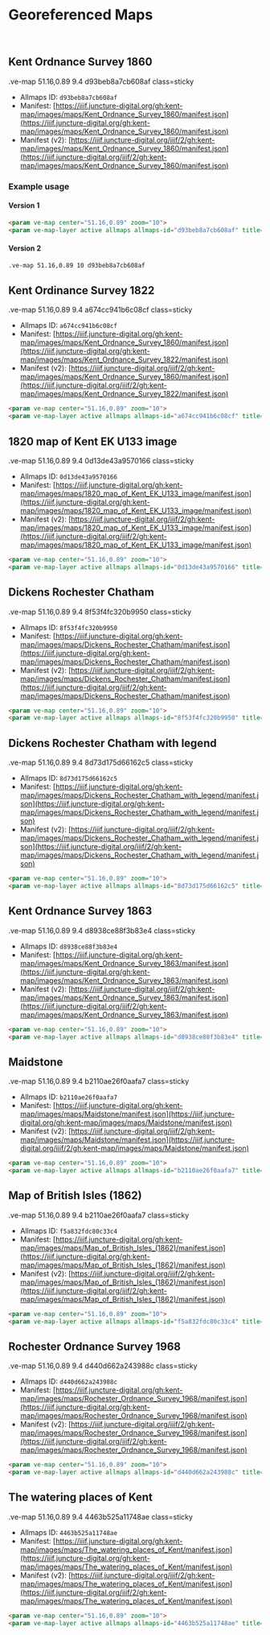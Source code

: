 <style>
  h1 { margin-bottom: 64px; }
	.section2 {margin-top:32px; clear: both; min-height:550px;}
</style>

# Georeferenced Maps

## Kent Ordnance Survey 1860

.ve-map 51.16,0.89 9.4 d93beb8a7cb608af class=sticky

- Allmaps ID: `d93beb8a7cb608af`
- Manifest: [https://iiif.juncture-digital.org/gh:kent-map/images/maps/Kent_Ordnance_Survey_1860/manifest.json](https://iiif.juncture-digital.org/gh:kent-map/images/maps/Kent_Ordnance_Survey_1860/manifest.json)
- Manifest (v2): [https://iiif.juncture-digital.org/iiif/2/gh:kent-map/images/maps/Kent_Ordnance_Survey_1860/manifest.json](https://iiif.juncture-digital.org/iiif/2/gh:kent-map/images/maps/Kent_Ordnance_Survey_1860/manifest.json)

### Example usage

#### Version 1

```html
<param ve-map center="51.16,0.89" zoom="10">
<param ve-map-layer active allmaps allmaps-id="d93beb8a7cb608af" title="Kent Ordnance Survey 1860">
```

#### Version 2

```html
.ve-map 51.16,0.89 10 d93beb8a7cb608af
```

## Kent Ordinance Survey 1822

.ve-map 51.16,0.89 9.4 a674cc941b6c08cf class=sticky

- Allmaps ID: `a674cc941b6c08cf`
- Manifest: [https://iiif.juncture-digital.org/gh:kent-map/images/maps/Kent_Ordnance_Survey_1860/manifest.json](https://iiif.juncture-digital.org/gh:kent-map/images/maps/Kent_Ordnance_Survey_1822/manifest.json)
- Manifest (v2): [https://iiif.juncture-digital.org/iiif/2/gh:kent-map/images/maps/Kent_Ordnance_Survey_1860/manifest.json](https://iiif.juncture-digital.org/iiif/2/gh:kent-map/images/maps/Kent_Ordnance_Survey_1822/manifest.json)

```html
<param ve-map center="51.16,0.89" zoom="10">
<param ve-map-layer active allmaps allmaps-id="a674cc941b6c08cf" title="Kent Ordnance Survey 1822">
```

## 1820 map of Kent EK U133 image

.ve-map 51.16,0.89 9.4 0d13de43a9570166 class=sticky

- Allmaps ID: `0d13de43a9570166`
- Manifest: [https://iiif.juncture-digital.org/gh:kent-map/images/maps/1820_map_of_Kent_EK_U133_image/manifest.json](https://iiif.juncture-digital.org/gh:kent-map/images/maps/1820_map_of_Kent_EK_U133_image/manifest.json)
- Manifest (v2): [https://iiif.juncture-digital.org/iiif/2/gh:kent-map/images/maps/1820_map_of_Kent_EK_U133_image/manifest.json](https://iiif.juncture-digital.org/iiif/2/gh:kent-map/images/maps/1820_map_of_Kent_EK_U133_image/manifest.json)

```html
<param ve-map center="51.16,0.89" zoom="10">
<param ve-map-layer active allmaps allmaps-id="0d13de43a9570166" title="1820 map of Kent">
```

## Dickens Rochester Chatham

.ve-map 51.16,0.89 9.4 8f53f4fc320b9950 class=sticky

- Allmaps ID: `8f53f4fc320b9950`
- Manifest: [https://iiif.juncture-digital.org/gh:kent-map/images/maps/Dickens_Rochester_Chatham/manifest.json](https://iiif.juncture-digital.org/gh:kent-map/images/maps/Dickens_Rochester_Chatham/manifest.json)
- Manifest (v2): [https://iiif.juncture-digital.org/iiif/2/gh:kent-map/images/maps/Dickens_Rochester_Chatham/manifest.json](https://iiif.juncture-digital.org/iiif/2/gh:kent-map/images/maps/Dickens_Rochester_Chatham/manifest.json)

```html
<param ve-map center="51.16,0.89" zoom="10">
<param ve-map-layer active allmaps allmaps-id="8f53f4fc320b9950" title="Dickens Rochester Chatham">
```

## Dickens Rochester Chatham with legend

.ve-map 51.16,0.89 9.4 8d73d175d66162c5 class=sticky

- Allmaps ID: `8d73d175d66162c5`
- Manifest: [https://iiif.juncture-digital.org/gh:kent-map/images/maps/Dickens_Rochester_Chatham_with_legend/manifest.json](https://iiif.juncture-digital.org/gh:kent-map/images/maps/Dickens_Rochester_Chatham_with_legend/manifest.json)
- Manifest (v2): [https://iiif.juncture-digital.org/iiif/2/gh:kent-map/images/maps/Dickens_Rochester_Chatham_with_legend/manifest.json](https://iiif.juncture-digital.org/iiif/2/gh:kent-map/images/maps/Dickens_Rochester_Chatham_with_legend/manifest.json)

```html
<param ve-map center="51.16,0.89" zoom="10">
<param ve-map-layer active allmaps allmaps-id="8d73d175d66162c5" title="1820 map of Kent">
```

## Kent Ordnance Survey 1863

.ve-map 51.16,0.89 9.4 d8938ce88f3b83e4 class=sticky

- Allmaps ID: `d8938ce88f3b83e4`
- Manifest: [https://iiif.juncture-digital.org/gh:kent-map/images/maps/Kent_Ordnance_Survey_1863/manifest.json](https://iiif.juncture-digital.org/gh:kent-map/images/maps/Kent_Ordnance_Survey_1863/manifest.json)
- Manifest (v2): [https://iiif.juncture-digital.org/iiif/2/gh:kent-map/images/maps/Kent_Ordnance_Survey_1863/manifest.json](https://iiif.juncture-digital.org/iiif/2/gh:kent-map/images/maps/Kent_Ordnance_Survey_1863/manifest.json)

```html
<param ve-map center="51.16,0.89" zoom="10">
<param ve-map-layer active allmaps allmaps-id="d8938ce88f3b83e4" title="Kent Ordnance Survey 1863">
```

## Maidstone

.ve-map 51.16,0.89 9.4 b2110ae26f0aafa7 class=sticky

- Allmaps ID: `b2110ae26f0aafa7`
- Manifest: [https://iiif.juncture-digital.org/gh:kent-map/images/maps/Maidstone/manifest.json](https://iiif.juncture-digital.org/gh:kent-map/images/maps/Maidstone/manifest.json)
- Manifest (v2): [https://iiif.juncture-digital.org/iiif/2/gh:kent-map/images/maps/Maidstone/manifest.json](https://iiif.juncture-digital.org/iiif/2/gh:kent-map/images/maps/Maidstone/manifest.json)

```html
<param ve-map center="51.16,0.89" zoom="10">
<param ve-map-layer active allmaps allmaps-id="b2110ae26f0aafa7" title="Maidstone">
```

## Map of British Isles (1862)

.ve-map 51.16,0.89 9.4 b2110ae26f0aafa7 class=sticky

- Allmaps ID: `f5a832fdc80c33c4`
- Manifest: [https://iiif.juncture-digital.org/gh:kent-map/images/maps/Map_of_British_Isles_(1862)/manifest.json](https://iiif.juncture-digital.org/gh:kent-map/images/maps/Map_of_British_Isles_(1862)/manifest.json)
- Manifest (v2): [https://iiif.juncture-digital.org/iiif/2/gh:kent-map/images/maps/Map_of_British_Isles_(1862)/manifest.json](https://iiif.juncture-digital.org/iiif/2/gh:kent-map/images/maps/Map_of_British_Isles_(1862)/manifest.json)

```html
<param ve-map center="51.16,0.89" zoom="10">
<param ve-map-layer active allmaps allmaps-id="f5a832fdc80c33c4" title="Map of British Isles (1862)">
```

## Rochester Ordnance Survey 1968

.ve-map 51.16,0.89 9.4 d440d662a243988c class=sticky

- Allmaps ID: `d440d662a243988c`
- Manifest: [https://iiif.juncture-digital.org/gh:kent-map/images/maps/Rochester_Ordnance_Survey_1968/manifest.json](https://iiif.juncture-digital.org/gh:kent-map/images/maps/Rochester_Ordnance_Survey_1968/manifest.json)
- Manifest (v2): [https://iiif.juncture-digital.org/iiif/2/gh:kent-map/images/maps/Rochester_Ordnance_Survey_1968/manifest.json](https://iiif.juncture-digital.org/iiif/2/gh:kent-map/images/maps/Rochester_Ordnance_Survey_1968/manifest.json)

```html
<param ve-map center="51.16,0.89" zoom="10">
<param ve-map-layer active allmaps allmaps-id="d440d662a243988c" title="Rochester Ordnance Survey 1968">
```

## The watering places of Kent

.ve-map 51.16,0.89 9.4 4463b525a11748ae class=sticky

- Allmaps ID: `4463b525a11748ae`
- Manifest: [https://iiif.juncture-digital.org/gh:kent-map/images/maps/The_watering_places_of_Kent/manifest.json](https://iiif.juncture-digital.org/gh:kent-map/images/maps/The_watering_places_of_Kent/manifest.json)
- Manifest (v2): [https://iiif.juncture-digital.org/iiif/2/gh:kent-map/images/maps/The_watering_places_of_Kent/manifest.json](https://iiif.juncture-digital.org/iiif/2/gh:kent-map/images/maps/The_watering_places_of_Kent/manifest.json)

```html
<param ve-map center="51.16,0.89" zoom="10">
<param ve-map-layer active allmaps allmaps-id="4463b525a11748ae" title="The watering places of Kent">
```
